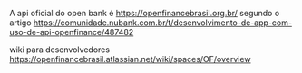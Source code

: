 
A api oficial do open bank é  https://openfinancebrasil.org.br/ segundo o artigo https://comunidade.nubank.com.br/t/desenvolvimento-de-app-com-uso-de-api-openfinance/487482

wiki para desenvolvedores https://openfinancebrasil.atlassian.net/wiki/spaces/OF/overview